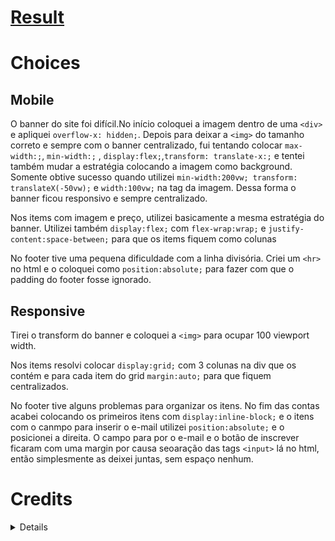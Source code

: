 <a href="https://carlosheds.github.io/selfcare/"> <h1>Result</h1> </a>

# Choices
## Mobile
O banner do site foi difícil.No início coloquei a imagem dentro de uma ```<div>``` e apliquei ```overflow-x: hidden;```. Depois para deixar a ```<img>``` do tamanho correto e sempre com o banner centralizado, fui tentando colocar ```max-width:;```, ```min-width:;``` , ```display:flex;```,```transform: translate-x:;``` e tentei também mudar a estratégia colocando a imagem como background. Somente obtive sucesso quando utilizei ```min-width:200vw; transform: translateX(-50vw);``` e ```width:100vw;``` na tag da imagem. Dessa forma o banner ficou responsivo e sempre centralizado.<p>Nos items com imagem e preço, utilizei basicamente a mesma estratégia do banner. Utilizei também ```display:flex;``` com ```flex-wrap:wrap;``` e ```justify-content:space-between;``` para que os items fiquem como colunas<p>No footer tive uma pequena dificuldade com a linha divisória. Criei um ```<hr>``` no html e o coloquei como ```position:absolute;``` para fazer com que o padding do footer fosse ignorado.</p>

## Responsive
Tirei o transform do banner e coloquei a ```<img>``` para ocupar 100 viewport width.<p>Nos items resolvi colocar ```display:grid;``` com 3 colunas na div que os contém e para cada item do grid ```margin:auto;``` para que fiquem centralizados.<p>No footer tive alguns problemas para organizar os itens. No fim das contas acabei colocando os primeiros itens com ```display:inline-block;``` e o itens com o canmpo para inserir o e-mail utilizei ```position:absolute;``` e o posicionei a direita. O campo para por o e-mail e o botão de inscrever ficaram com uma margin por causa seoaração das tags ```<input>``` lá no html, então simplesmente as deixei juntas, sem espaço nenhum.
# Credits
<details>
<p>
<br />
<p align="center">
 
   <img src="design/desktop.png" width="380" height="600">


  <h3 align="center">selfcare</h3>

  <p align="center">
    Crie uma página para exibição de produtos
       <br />
    <br />
    <a href="https://github.com/thaysagomes/selfcare">Desafio</a>
    ·
    <a href="https://www.linkedin.com/in/tcgms/">Contato</a>
  </p>
</p>



# Devchallenge 
<a href="https://devchallenge.now.sh/">DevChallenge</a> permite que você evolua suas skills como programador!

# Desafio
Seu desafio será construir uma página para exibição de produtos de uma loja online chamada <strong>selfcare</strong>. <br><br>

# Techs: 
HTML<br>
CSS<br>
Framework ou linguagem que preferir

# Como começar:
1 - Use esse template (clicando em Use this template) ou faça um fork deste repositório com o código inicial<br>
2 - Leia as instruções no readme.md<br>
3 - Comece a codar!<br>
4 - Compartilhe seu resultado com a comunidade :)<br>

# Requisitos:
- Sua página deve se parecer o mais próximo possível do design<br>
- Sua página deve ser responsiva<br>

# Cores:
Verde: #5CA720<br>
Preto: #161616<br>
Cinza (linhas divisórias): #A5A1A1<br>
Cinza (background do footer): #F9F9F9

# Design:
Modelo está disponível na pasta `./design`<br>
Imagens estão disponíveis na pasta `./assets`<br>

- O layout pode ser visto e copiado diretamente do Figma por este link: https://www.figma.com/file/d3XuxUt94vr0o4kBSo7IHC/Dev-Challenge?node-id=0%3A1. Nesse arquivo, você pode exportar imagens e ícones como desejar. 

# Fonte utilizada:
- Lato

# Compartilhe!
- Inicie seu projeto utilizando esse template no seu github como um repositório público<br>
- Faça um print, gif ou vídeo e compartilhe o resultado no seu Linkedin<br>
- Você também pode adicionar uma "issue" neste repositório mostrando seu resultado final!<br>

Desafio criado por <a href="https://github.com/thaysagomes">Thaysa Gomes</a> :)
</p>
</details>
